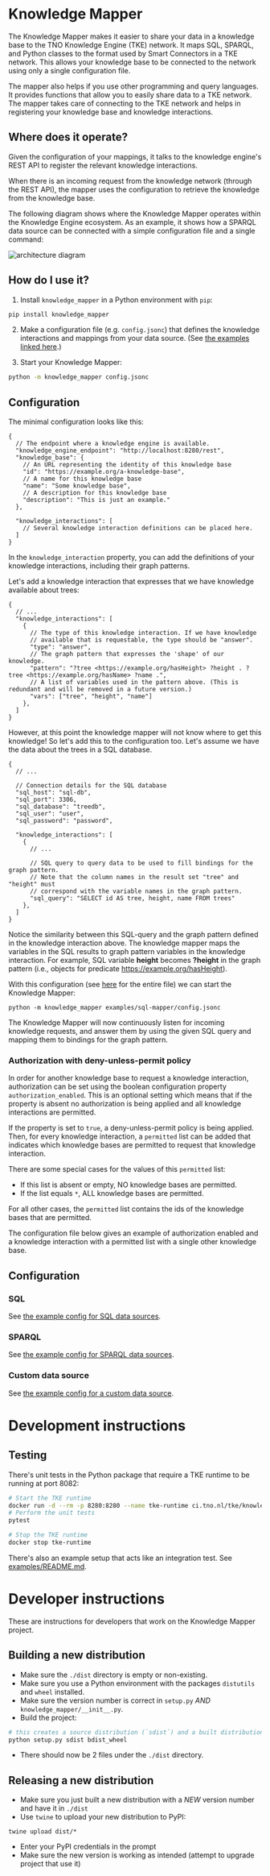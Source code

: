 # Knowledge Mapper

The Knowledge Mapper makes it easier to share your data in a knowledge base to the TNO Knowledge Engine (TKE) network. 
It maps SQL, SPARQL, and Python classes to the format used by Smart Connectors in a TKE network.
This allows your knowledge base to be connected to the network using only a single configuration file.

The mapper also helps if you use other programming and query languages.
It provides functions that allow you to easily share data to a TKE network.
The mapper takes care of connecting to the TKE network and helps in registering your knowledge base and knowledge interactions.

## Where does it operate?

Given the configuration of your mappings, it talks to the knowledge engine's REST API to register the relevant knowledge interactions.

When there is an incoming request from the knowledge network (through the REST API), the mapper uses the configuration to retrieve the knowledge from the knowledge base.

The following diagram shows where the Knowledge Mapper operates within the Knowledge Engine ecosystem. As an example, it shows how a SPARQL data source can be connected with a simple configuration file and a single command:

![architecture diagram](./docs/img/architecture.png)

## How do I use it?

1. Install `knowledge_mapper` in a Python environment with `pip`:

```bash
pip install knowledge_mapper
```

2. Make a configuration file (e.g. `config.jsonc`) that defines the knowledge interactions and mappings from your data source. (See [the examples linked here](./examples/README.md).)

3. Start your Knowledge Mapper:

```bash
python -m knowledge_mapper config.jsonc
```

## Configuration

The minimal configuration looks like this:
```jsonc
{
  // The endpoint where a knowledge engine is available.
  "knowledge_engine_endpoint": "http://localhost:8280/rest",
  "knowledge_base": {
    // An URL representing the identity of this knowledge base
    "id": "https://example.org/a-knowledge-base",
    // A name for this knowledge base
    "name": "Some knowledge base",
    // A description for this knowledge base
    "description": "This is just an example."
  },

  "knowledge_interactions": [
    // Several knowledge interaction definitions can be placed here.
  ]
}
```

In the `knowledge_interaction` property, you can add the definitions of your knowledge interactions, including their graph patterns.

Let's add a knowledge interaction that expresses that we have knowledge available about trees:

```jsonc
{
  // ...
  "knowledge_interactions": [
    {
      // The type of this knowledge interaction. If we have knowledge
      // available that is requestable, the type should be "answer".
      "type": "answer",
      // The graph pattern that expresses the 'shape' of our knowledge.
      "pattern": "?tree <https://example.org/hasHeight> ?height . ?tree <https://example.org/hasName> ?name .",
      // A list of variables used in the pattern above. (This is redundant and will be removed in a future version.)
      "vars": ["tree", "height", "name"]
    },
  ]
}
```

However, at this point the knowledge mapper will not know where to get this knowledge! So let's add this to the configuration too. Let's assume we have the data about the trees in a SQL database.

```jsonc
{
  // ...

  // Connection details for the SQL database
  "sql_host": "sql-db",
  "sql_port": 3306,
  "sql_database": "treedb",
  "sql_user": "user",
  "sql_password": "password",

  "knowledge_interactions": [
    {
      // ...

      // SQL query to query data to be used to fill bindings for the graph pattern.
      // Note that the column names in the result set "tree" and "height" must 
      // correspond with the variable names in the graph pattern.
      "sql_query": "SELECT id AS tree, height, name FROM trees"
    },
  ]
}
```

Notice the similarity between this SQL-query and the graph pattern defined in the knowledge interaction above.
The knowledge mapper maps the variables in the SQL results to graph pattern variables in the knowledge interaction.
For example, SQL variable **height** becomes **?height** in the graph pattern (i.e., objects for predicate <https://example.org/hasHeight>).

With this configuration (see [here](examples/sql-mapper/config.jsonc) for the entire file) we can start the Knowledge Mapper:

```
python -m knowledge_mapper examples/sql-mapper/config.jsonc
```

The Knowledge Mapper will now continuously listen for incoming knowledge requests, and answer them by using the given SQL query and mapping them to bindings for the graph pattern.

### Authorization with deny-unless-permit policy

In order for another knowledge base to request a knowledge interaction, authorization can be set using the boolean configuration property `authorization_enabled`. This is an optional setting which means that if the property is absent no authorization is being applied and all knowledge interactions are permitted.

If the property is set to `true`, a deny-unless-permit policy is being applied. Then, for every knowledge interaction, a `permitted` list can be added that indicates which knowledge bases are permitted to request that knowledge interaction.

There are some special cases for the values of this `permitted` list:
- If this list is absent or empty, NO knowledge bases are permitted.
- If the list equals `*`, ALL knowledge bases are permitted.

For all other cases, the `permitted` list contains the ids of the knowledge bases that are permitted.

The configuration file below gives an example of authorization enabled and a knowledge interaction with a permitted list with a single other knowledge base. 

## Configuration

### SQL

See [the example config for SQL data sources](examples/sql-mapper/config.jsonc).

### SPARQL

See [the example config for SPARQL data sources](examples/sparql-mapper/config.jsonc).

### Custom data source

See [the example config for a custom data source](custom-conf/config.jsonc).

# Development instructions

## Testing

There's unit tests in the Python package that require a TKE runtime to be running at port 8082:
```bash
# Start the TKE runtime
docker run -d --rm -p 8280:8280 --name tke-runtime ci.tno.nl/tke/knowledge-engine/smart-connector-rest-dist:1.1.0
# Perform the unit tests
pytest

# Stop the TKE runtime
docker stop tke-runtime
```

There's also an example setup that acts like an integration test. See [examples/README.md](examples/README.md).


# Developer instructions

These are instructions for developers that work on the Knowledge Mapper project.

## Building a new distribution

- Make sure the `./dist` directory is empty or non-existing.
- Make sure you use a Python environment with the packages `distutils` and `wheel`  installed.
- Make sure the version number is correct in `setup.py` *AND* `knowledge_mapper/__init__.py`.
- Build the project:

```bash
# this creates a source distribution (`sdist`) and a built distribution (`bdist_wheel`).
python setup.py sdist bdist_wheel
```
- There should now be 2 files under the `./dist` directory.

## Releasing a new distribution

- Make sure you just built a new distribution with a *NEW* version number and have it in `./dist`
- Use `twine` to upload your new distribution to PyPI:

```
twine upload dist/*
```

- Enter your PyPI credentials in the prompt
- Make sure the new version is working as intended (attempt to upgrade project that use it)
